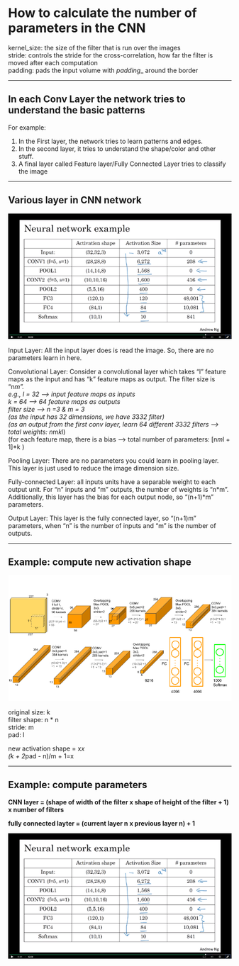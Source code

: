 # How to calculate the number of parameters in the CNN  


kernel_size: the size of the filter that is run over the images   
stride: controls the stride for the cross-correlation, how far the filter is moved after each computation  
padding: pads the input volume with _padding__ around the border  

----------------------------------------------------------------------  

## In each Conv Layer the network tries to understand the basic patterns  

For example: 
1. In the First layer, the network tries to learn patterns and edges.  
2. In the second layer, it tries to understand the shape/color and other stuff.  
3. A final layer called Feature layer/Fully Connected Layer tries to classify the image  

-----------------------------------------------------------------------  

## Various layer in CNN network  

![cnn_example](./pic/cnn_parameters.png)  


Input Layer: All the input layer does is read the image. So, there are no parameters learn in here.  


Convolutional Layer: Consider a convolutional layer which takes “l” feature maps as the input and has “k” feature maps as output. The filter size is “n*m”.  
e.g., 
l = 32 --> input feature maps as inputs  
k = 64 --> 64 feature maps as outputs  
filter size --> n =3 & m = 3  
(as the input has 32 dimensions, we have 3*3*32 filter)  
(as an output from the first conv layer, learn 64 different 3*3*32 filters --> total weights: n*m*k*l)  
(for each feature map, there is a bias --> total number of parameters: [n*m*l + 1]*k )  


Pooling Layer: There are no parameters you could learn in pooling layer. This layer is just used to reduce the image dimension size.  


Fully-connected Layer: all inputs units have a separable weight to each output unit. For “n” inputs and “m” outputs, the number of weights is “n*m”. Additionally, this layer has the bias for each output node, so “(n+1)*m” parameters.  


Output Layer: This layer is the fully connected layer, so “(n+1)m” parameters, when “n” is the number of inputs and “m” is the number of outputs.  


-----------------------------------------------------------------------  
## Example: compute new activation shape  

![cnn_example](./pic/AlexNet-1.png)  

original size: k  
filter shape: n * n  
stride: m  
pad: l  

new activation shape = x*x  
(k + 2*pad - n)/m + 1=x  



-----------------------------------------------------------------------  

## Example: compute parameters 

**CNN layer = (shape of width of the filter x shape of height of the filter + 1) x number of filters**  

**fully connected layter = (current layer n x previous layer n) + 1**  

![cnn_example](./pic/cnn_parameters.png)  

